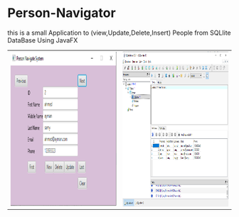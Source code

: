 # Person-Navigator
this is a small Application to (view,Update,Delete,Insert) People from SQLlite DataBase Using JavaFX
<table> 
  <tr>
    <td><img src="1.png" width=450 height=350></td>
    <td><img src="2.png" width=450 height=350></td>
  </tr>
 </table>

